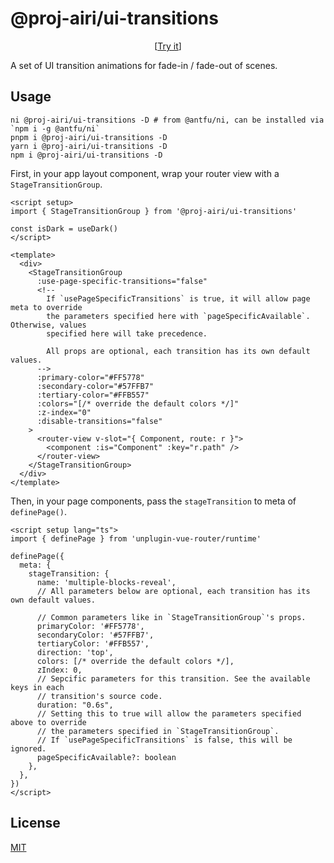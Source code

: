 # @proj-airi/ui-transitions

<p align="center">
  [<a href="https://proj-airi-packages-ui-transitions.netlify.app/">Try it</a>]
</p>

A set of UI transition animations for fade-in / fade-out of scenes.

## Usage

```shell
ni @proj-airi/ui-transitions -D # from @antfu/ni, can be installed via `npm i -g @antfu/ni`
pnpm i @proj-airi/ui-transitions -D
yarn i @proj-airi/ui-transitions -D
npm i @proj-airi/ui-transitions -D
```

First, in your app layout component, wrap your router view with a `StageTransitionGroup`.

```vue
<script setup>
import { StageTransitionGroup } from '@proj-airi/ui-transitions'

const isDark = useDark()
</script>

<template>
  <div>
    <StageTransitionGroup
      :use-page-specific-transitions="false"
      <!--
        If `usePageSpecificTransitions` is true, it will allow page meta to override
        the parameters specified here with `pageSpecificAvailable`. Otherwise, values
        specified here will take precedence.

        All props are optional, each transition has its own default values.
      -->
      :primary-color="#FF5778"
      :secondary-color="#57FFB7"
      :tertiary-color="#FFB557"
      :colors="[/* override the default colors */]"
      :z-index="0"
      :disable-transitions="false"
    >
      <router-view v-slot="{ Component, route: r }">
        <component :is="Component" :key="r.path" />
      </router-view>
    </StageTransitionGroup>
  </div>
</template>
```

Then, in your page components, pass the `stageTransition` to meta of `definePage()`.

```vue
<script setup lang="ts">
import { definePage } from 'unplugin-vue-router/runtime'

definePage({
  meta: {
    stageTransition: {
      name: 'multiple-blocks-reveal',
      // All parameters below are optional, each transition has its own default values.

      // Common parameters like in `StageTransitionGroup`'s props.
      primaryColor: '#FF5778',
      secondaryColor: '#57FFB7',
      tertiaryColor: '#FFB557',
      direction: 'top',
      colors: [/* override the default colors */],
      zIndex: 0,
      // Sepcific parameters for this transition. See the available keys in each
      // transition's source code.
      duration: "0.6s",
      // Setting this to true will allow the parameters specified above to override
      // the parameters specified in `StageTransitionGroup`.
      // If `usePageSpecificTransitions` is false, this will be ignored.
      pageSpecificAvailable?: boolean
    },
  },
})
</script>
```

## License

[MIT](../../LICENSE)
